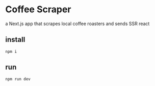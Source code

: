 # Coffee Scraper

a Next.js app that scrapes local coffee roasters and sends SSR react

## install

    npm i

## run

    npm run dev
